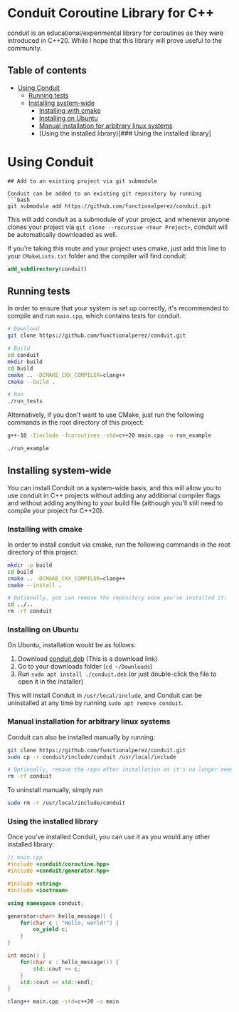 # Conduit Coroutine Library for C++

conduit is an educational/experimental library for coroutines as they were introduced in C++20. While I hope that this library will prove useful to the community. 

## Table of contents
* [Using Conduit](#using-conduit)
    * [Running tests](#running-tests)
    * [Installing system-wide](#installing-system-wide)
        * [Installing with cmake](#installing-with-cmake)
        * [Installing on Ubuntu](#installing-on-Ubuntu)
        * [Manual installation for arbitrary linux systems](#manual-installation-for-arbitrary-linux-systems)
        * [Using the installed library)[### Using the installed library]

# Using Conduit
```
## Add to an existing project via git submodule

Conduit can be added to an existing git repository by running
```bash
git submodule add https://github.com/functionalperez/conduit.git
```
This will add conduit as a submodule of your project, and whenever anyone clones your project via `git clone --recursive <Your Project>`, conduit will be automatically downloaded as well.

If you're taking this route and your project uses cmake, just add this line to your `CMakeLists.txt` folder and the compiler will find conduit:
```cmake
add_subdirectory(conduit)
```
## Running tests

In order to ensure that your system is set up correctly, it's recommended to compile and run `main.cpp`, which contains tests for conduit.
```bash
# Download
git clone https://github.com/functionalperez/conduit.git

# Build
cd conduit
mkdir build
cd build
cmake .. -DCMAKE_CXX_COMPILER=clang++
cmake --build .

# Run
./run_tests
```

Alternatively, if you don't want to use CMake, just run the following commands in the root directory of this project:
```bash
g++-10 -Iinclude -fcoroutines -std=c++20 main.cpp -o run_example

./run_example
```
## Installing system-wide

You can install Conduit on a system-wide basis, and this will allow you to use conduit in C++ projects without adding any additional compiler flags and without adding anything to your build file (although you'll still need to compile your project for C++20).

### Installing with cmake

In order to install conduit via cmake, run the following commands in the root directory of this project:
```bash
mkdir -p build
cd build
cmake .. -DCMAKE_CXX_COMPILER=clang++
cmake --install .

# Optionally, you can remove the repository once you've installed it:
cd ../..
rm -rf conduit
```

### Installing on Ubuntu

On Ubuntu, installation would be as follows:

1. Download [conduit.deb](https://github.com/functionalperez/packages/raw/main/conduit/conduit.deb) (This is a download link)
2. Go to your downloads folder (`cd ~/Downloads`)
3. Run `sudo apt install ./conduit.deb` (or just double-click the file to open it in the installer)

This will install Conduit in `/usr/local/include`, and Conduit can be uninstalled at any time by running `sudo apt remove conduit`.

### Manual installation for arbitrary linux systems

Conduit can also be installed manually by running:
```bash
git clone https://github.com/functionalperez/conduit.git
sudo cp -r conduit/include/conduit /usr/local/include

# Optionally, remove the repo after installation as it's no longer needed
rm -rf conduit
```
To uninstall manually, simply run
```bash
sudo rm -r /usr/local/include/conduit
```

### Using the installed library

Once you've installed Conduit, you can use it as you would any other installed library:
```cpp
// main.cpp
#include <conduit/coroutine.hpp>
#include <conduit/generator.hpp>

#include <string>
#include <iostream>

using namespace conduit;

generator<char> hello_message() {
    for(char c : "Hello, world!") {
        co_yield c;
    }
}

int main() {
    for(char c : hello_message()) {
        std::cout << c;
    }
    std::cout << std::endl;
}
```
```bash
clang++ main.cpp -std=c++20 -o main
```

